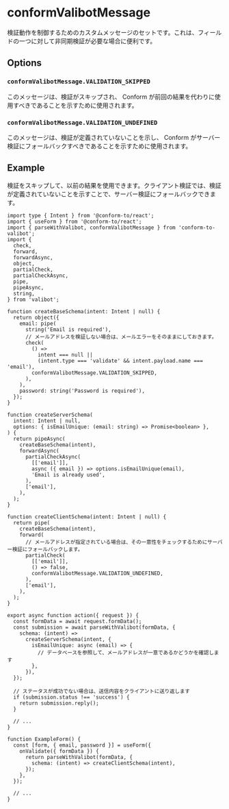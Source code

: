 # conformValibotMessage

検証動作を制御するためのカスタムメッセージのセットです。これは、フィールドの一つに対して非同期検証が必要な場合に便利です。

## Options

### `conformValibotMessage.VALIDATION_SKIPPED`

このメッセージは、検証がスキップされ、 Conform が前回の結果を代わりに使用すべきであることを示すために使用されます。

### `conformValibotMessage.VALIDATION_UNDEFINED`

このメッセージは、検証が定義されていないことを示し、 Conform がサーバー検証にフォールバックすべきであることを示すために使用されます。

## Example

検証をスキップして、以前の結果を使用できます。クライアント検証では、検証が定義されていないことを示すことで、サーバー検証にフォールバックできます。

```tsx
import type { Intent } from '@conform-to/react';
import { useForm } from '@conform-to/react';
import { parseWithValibot, conformValibotMessage } from 'conform-to-valibot';
import {
  check,
  forward,
  forwardAsync,
  object,
  partialCheck,
  partialCheckAsync,
  pipe,
  pipeAsync,
  string,
} from 'valibot';

function createBaseSchema(intent: Intent | null) {
  return object({
    email: pipe(
      string('Email is required'),
      // メールアドレスを検証しない場合は、メールエラーをそのままにしておきます。
      check(
        () =>
          intent === null ||
          (intent.type === 'validate' && intent.payload.name === 'email'),
        conformValibotMessage.VALIDATION_SKIPPED,
      ),
    ),
    password: string('Password is required'),
  });
}

function createServerSchema(
  intent: Intent | null,
  options: { isEmailUnique: (email: string) => Promise<boolean> },
) {
  return pipeAsync(
    createBaseSchema(intent),
    forwardAsync(
      partialCheckAsync(
        [['email']],
        async ({ email }) => options.isEmailUnique(email),
        'Email is already used',
      ),
      ['email'],
    ),
  );
}

function createClientSchema(intent: Intent | null) {
  return pipe(
    createBaseSchema(intent),
    forward(
      // メールアドレスが指定されている場合は、その一意性をチェックするためにサーバー検証にフォールバックします。
      partialCheck(
        [['email']],
        () => false,
        conformValibotMessage.VALIDATION_UNDEFINED,
      ),
      ['email'],
    ),
  );
}

export async function action({ request }) {
  const formData = await request.formData();
  const submission = await parseWithValibot(formData, {
    schema: (intent) =>
      createServerSchema(intent, {
        isEmailUnique: async (email) => {
          // データベースを参照して、メールアドレスが一意であるかどうかを確認します
        },
      }),
  });

  // ステータスが成功でない場合は、送信内容をクライアントに送り返します
  if (submission.status !== 'success') {
    return submission.reply();
  }

  // ...
}

function ExampleForm() {
  const [form, { email, password }] = useForm({
    onValidate({ formData }) {
      return parseWithValibot(formData, {
        schema: (intent) => createClientSchema(intent),
      });
    },
  });

  // ...
}
```
